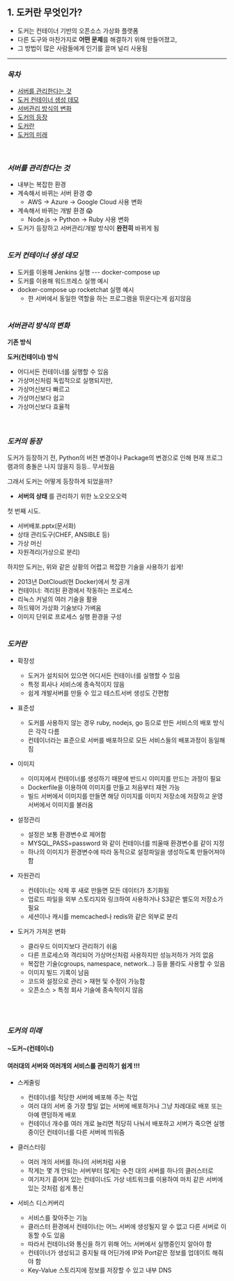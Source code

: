 ## 1. 도커란 무엇인가?
  - 도커는 컨테이너 기반의 오픈소스 가상화 플랫폼
  - 다른 도구와 마찬가지로 **어떤 문제**를 해결하기 위해 만들어졌고,
  - 그 방법이 많은 사람들에게 인기를 끌며 널리 사용됨
-----------------------------

### *목차*
  - [서버를 관리한다는 것](#서버를-관리한다는-것)
  - [도커 컨테이너 생성 데모](#도커-컨테이너-생성-데모)
  - [서버관리 방식의 변화](#서버관리-방식의-변화)
  - [도커의 등장](#도커의-등장)
  - [도커란](#도커란)
  - [도커의 미래](#도커의-미래)


<br>

### *서버를 관리한다는 것*
  - 내부는 복잡한 환경
  - 계속해서 바뀌는 서버 환경 😨
    - AWS -> Azure -> Google Cloud 사용 변화
  - 계속해서 바뀌는 개발 환경 😱
    - Node.js -> Python -> Ruby 사용 변화
  - 도커가 등장하고 서버관리/개발 방식이 **완전히** 바뀌게 됨
<br><br>  
  
  
### *도커 컨테이너 생성 데모*
  - 도커를 이용해 Jenkins 실행 --- docker-compose up
  - 도커를 이용해 워드프레스 실행 예시
  - docker-compose up rocketchat 실행 예시
    - 한 서버에서 동일한 역할을 하는 프로그램을 뛰운다는게 쉽지않음
<br><br>    
    
    
### *서버관리 방식의 변화*

**기존 방식**  

**도커(컨테이너) 방식**  


  - 어디서든 컨테이너를 실행할 수 있음
  - 가상머신처럼 독립적으로 실행되지만,
  - 가상머신보다 빠르고
  - 가상머신보다 쉽고
  - 가상머신보다 효율적  
<br><br>  

  
### *도커의 등장*


도커가 등장하기 전, Python의 버전 변경이나 Package의 변경으로 인해 현재 프로그램과의 충돌은 나지 않을지 등등.. 무서웠음

그래서 도커는 어떻게 등장하게 되었을까?
  - **서버의 상태** 를 관리하기 위한 노오오오오력
  
첫 번째 시도.
  - 서버배포.pptx(문서화)
  - 상태 관리도구(CHEF, ANSIBLE 등)
  - 가상 머신
  - 자원격리(가상으로 분리)
  

하지만 도커는, 위와 같은 상황의 어렵고 복잡한 기술을 사용하기 쉽게!
  - 2013년 DotCloud(현 Docker)에서 첫 공개
  - 컨테이너: 격리된 환경에서 작동하는 프로세스
  - 리눅스 커널의 여러 기술을 활용
  - 하드웨어 가상화 기술보다 가벼움
  - 이미지 단위로 프로세스 실행 환경을 구성
<br><br>
  
  
### *도커란*
  - 확장성
    - 도커가 설치되어 있으면 어디서든 컨테이너를 실행할 수 있음
    - 특정 회사나 서비스에 종속적이지 않음
    - 쉽게 개발서버를 만들 수 있고 테스트서버 생성도 간편함
  
  - 표준성
    - 도커를 사용하지 않는 경우 ruby, nodejs, go 등으로 만든 서비스의 배포 방식은 각각 다름
    - 컨테이너라는 표준으로 서버를 배포하므로 모든 서비스들의 배포과정이 동일해짐
    
  - 이미지
    - 이미지에서 컨테이너를 생성하기 때문에 반드시 이미지를 만드는 과정이 필요
    - Dockerfile을 이용하여 이미지를 만들고 처음부터 재현 가능
    - 빌드 서버에서 이미지를 만들면 해당 이미지를 이미지 저장소에 저장하고 운영서버에서 이미지를 불러옴
    
  - 설정관리
    - 설정은 보통 환경변수로 제어함
    - MYSQL_PASS=password 와 같이 컨테이너를 띄울때 환경변수를 같이 지정
    - 하나의 이미지가 환경변수에 따라 동적으로 설정파일을 생성하도록 만들어져야함
    
  - 자원관리
    - 컨테이너는 삭제 후 새로 만들면 모든 데이터가 초기화됨
    - 업로드 파일을 외부 스토리지와 링크하여 사용하거나 S3같은 별도의 저장소가 필요
    - 세션이나 캐시를 memcached나 redis와 같은 외부로 분리
    
  - 도커가 가져온 변화
    - 클라우드 이미지보다 관리하기 쉬움
    - 다른 프로세스와 격리되어 가상머신처럼 사용하지만 성능저하가 거의 없음
    - 복잡한 기술(cgroups, namespace, network...) 등을 몰라도 사용할 수 있음
    - 이미지 빌드 기록이 남음
    - 코드와 설정으로 관리 > 재현 및 수정이 가능함
    - 오픈소스 > 특정 회사 기술에 종속적이지 않음
    
<br><br>
  
  
### *도커의 미래*
#### ~도커~(컨테이너)
#### 여러대의 서버와 여러개의 서비스를 관리하기 쉽게 !!!
  - 스케줄링
    - 컨테이너를 적당한 서버에 배포해 주는 작업
    - 여러 대의 서버 중 가장 할일 없는 서버에 배포하거나 그냥 차례대로 배포 또는 아예 랜덤하게 배포
    - 컨테이너 개수를 여러 개로 늘리면 적당히 나눠서 배포하고 서버가 죽으면 실행 중이던 컨테이너를 다른 서버에 띄워줌

  - 클러스터링
    - 여러 개의 서버를 하나의 서버처럼 사용
    - 작게는 몇 개 안되는 서버부터 많게는 수천 대의 서버를 하나의 클러스터로
    - 여기저기 흩어져 있는 컨테이너도 가상 네트워크를 이용하여 마치 같은 서버에 있는 것처럼 쉽게 통신
    
  - 서비스 디스커버리
    - 서비스를 찾아주는 기능
    - 클러스터 환경에서 컨테이너는 어느 서버에 생성될지 알 수 없고 다른 서버로 이동할 수도 있음
    - 따라서 컨테이너와 통신을 하기 위해 어느 서버에서 실행중인지 알아야 함
    - 컨테이너가 생성되고 중지될 때 어딘가에 IP와 Port같은 정보를 업데이트 해줘야 함
    - Key-Value 스토리지에 정보를 저장할 수 있고 내부 DNS 

